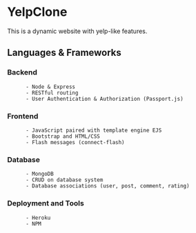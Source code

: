 # YelpClone          

This is a dynamic website with yelp-like features.

## Languages  &  Frameworks
### Backend
          - Node & Express
          - RESTful routing          
          - User Authentication & Authorization (Passport.js)            
### Frontend
          - JavaScript paired with template engine EJS
          - Bootstrap and HTML/CSS
          - Flash messages (connect-flash)                
### Database       
          - MongoDB
          - CRUD on database system          
          - Database associations (user, post, comment, rating) 
### Deployment and Tools         
          - Heroku
          - NPM


